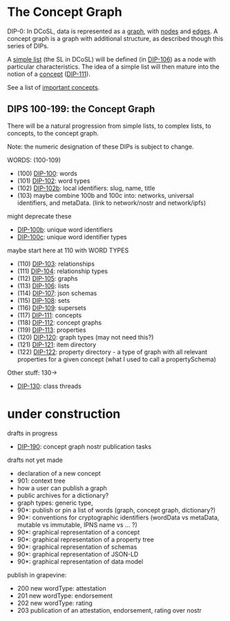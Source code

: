 # The Concept Graph

DIP-0: In DCoSL, data is represented as a [graph](../../glossary/graph.md), with [nodes](../../glossary/node.md) and [edges](../../glossary/relationship.md). A concept graph is a graph with additional structure, as described though this series of DIPs.

A [simple list](../../glossary/simpleList.md) (the SL in DCoSL) will be defined (in [DIP-106](106.md)) as a node with particular characteristics. The idea of a simple list will then mature into the notion of a [concept](../../glossary/concept.md) ([DIP-111](111.md)).

See a list of [important concepts](importantConcepts.md).

## DIPS 100-199: the Concept Graph

There will be a natural progression from simple lists, to complex lists, to concepts, to the concept graph.

Note: the numeric designation of these DIPs is subject to change.

WORDS: (100-109)
- (100) [DIP-100](100.md): words
- (101) [DIP-102](102.md): word types 
- (102) [DIP-102b](102b.md): local identifiers: slug, name, title 
- (103) maybe combine 100b and 100c into: networks, universal identifiers, and metaData. (link to network/nostr and network/ipfs)

might deprecate these
- [DIP-100b](100b.md): unique word identifiers
- [DIP-100c](100c.md): unique word identifier types


maybe start here at 110 with WORD TYPES
- (110) [DIP-103](103.md): relationships
- (111) [DIP-104](104.md): relationship types
- (112) [DIP-105](105.md): graphs
- (113) [DIP-106](106.md): lists
- (114) [DIP-107](107.md): json schemas
- (115) [DIP-108](108.md): sets
- (116) [DIP-109](109.md): supersets
- (117) [DIP-111](111.md): concepts
- (118) [DIP-112](112.md): concept graphs
- (119) [DIP-113](113.md): properties
- (120) [DIP-120](120.md): graph types (may not need this?)
- (121) [DIP-121](121.md): item directory
- (122) [DIP-122](122.md): property directory - a type of graph with all relevant properties for a given concept (what I used to call a propertySchema)

Other stuff: 130->
- [DIP-130](130.md): class threads


  
# under construction

drafts in progress
- [DIP-190](190.md): concept graph nostr publication tasks


drafts not yet made
- declaration of a new concept
- 901: context tree
- how a user can publish a graph
- public archives for a dictionary?
- graph types: generic type, 
- 90*: publish or pin a list of words (graph, concept graph, dictionary?)
- 90*: conventions for cryptographic identifiers (wordData vs metaData, mutable vs immutable, IPNS name vs ... ?)
- 90*: graphical representation of a concept
- 90*: graphical representation of a property tree
- 90*: graphical representation of schemas
- 90*: graphical representation of JSON-LD
- 90*: graphical representation of data model

publish in grapevine:
- 200 new wordType: attestation
- 201 new wordType: endorsement
- 202 new wordType: rating
- 203 publication of an attestation, endorsement, rating over nostr


